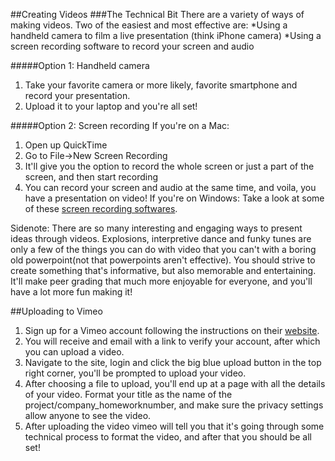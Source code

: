 ##Creating Videos
###The Technical Bit
There are a variety of ways of making videos. Two of the easiest and most effective are:
*Using a handheld camera to film a live presentation (think iPhone camera)
*Using a screen recording software to record your screen and audio

#####Option 1: Handheld camera
1. Take your favorite camera or more likely, favorite smartphone and record your presentation. 
2. Upload it to your laptop and you're all set!

#####Option 2: Screen recording
If you're on a Mac:
1. Open up QuickTime
2. Go to File->New Screen Recording
3. It'll give you the option to record the whole screen or just a part of the screen, and then start recording
4. You can record your screen and audio at the same time, and voila, you have a presentation on video!
If you're on Windows:
Take a look at some of these [screen recording softwares](http://www.hongkiat.com/blog/win-screen-recording-softwares/).

Sidenote: There are so many interesting and engaging ways to present ideas through videos. Explosions, interpretive dance and funky tunes are only a few of the things you can do with video that you can't with a boring old powerpoint(not that powerpoints aren't effective). You should strive to create something that's informative, but also memorable and entertaining. It'll make peer grading that much more enjoyable for everyone, and you'll have a lot more fun making it!  

##Uploading to Vimeo

1. Sign up for a Vimeo account following the instructions on their [website](https://vimeo.com/).
2. You will receive and email with a link to verify your account, after which you can upload a video.
3. Navigate to the site, login and click the big blue upload button in the top right corner, you'll be prompted to upload your video. 
4. After choosing a file to upload, you'll end up at a page with all the details of your video. Format your title as the name of the project/company_homeworknumber, and make sure the privacy settings allow anyone to see the video.
5. After uploading the video vimeo will tell you that it's going through some technical process to format the video, and after that you should be all set!
